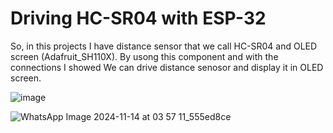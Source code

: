 # Driving HC-SR04 with ESP-32

So, in this projects I have distance sensor that we call HC-SR04 and OLED screen (Adafruit_SH110X). By usong this component and with the connections I showed We can drive distance senosor and display it in OLED screen.

![image](https://github.com/user-attachments/assets/f68d4405-87f8-48bc-a43d-46505f6d2c00)


![WhatsApp Image 2024-11-14 at 03 57 11_555ed8ce](https://github.com/user-attachments/assets/00dac9be-aab7-438a-ab0f-ff043ee4a91c)
